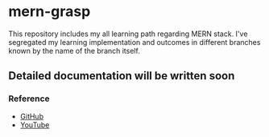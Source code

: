 # mern-grasp
This repository includes my all learning path regarding MERN stack. I've segregated my learning implementation and outcomes in different branches known by the name of the branch itself.

## Detailed documentation will be written soon
### Reference
* [GitHub](https://github.com/CyberW0lves/google_auth_in_mern_stack)
* [YouTube](https://youtu.be/pdd04JzJrDw)